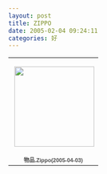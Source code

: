 ```yaml
---
layout: post
title: ZIPPO 
date: 2005-02-04 09:24:11
categories: 好
---
```

<table style="width:194px;"><tr><td align="center" style="height:194px;background:url(https://picasaweb.google.com/s/c/transparent_album_background.gif) no-repeat left"><a href="https://picasaweb.google.com/100176428078475760122/Zippo20050403?authuser=0&feat=embedwebsite"><img src="https://lh4.googleusercontent.com/-ORaESh09wis/TWAHrpoCR5E/AAAAAAAABhk/olZvue1GcTU/s160-c/Zippo20050403.jpg" width="160" height="160" style="margin:1px 0 0 4px;"></a></td></tr><tr><td style="text-align:center;font-family:arial,sans-serif;font-size:11px"><a href="https://picasaweb.google.com/100176428078475760122/Zippo20050403?authuser=0&feat=embedwebsite" style="color:#4D4D4D;font-weight:bold;text-decoration:none;">物品.Zippo(2005-04-03)</a></td></tr></table>